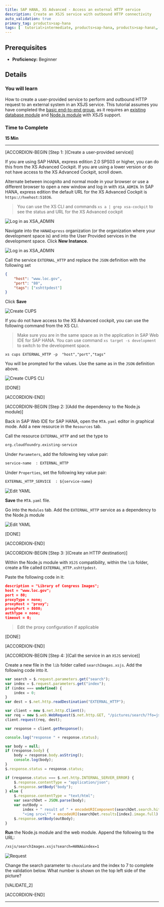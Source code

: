 ```yaml
---
title: SAP HANA, XS Advanced - Access an external HTTP service
description: Create an XSJS service with outbound HTTP connectivity
auto_validation: true
primary_tag: products>sap-hana
tags: [  tutorial>intermediate, products>sap-hana, products>sap-hana\,-express-edition, products>sap-web-ide ]
---
```


## Prerequisites  
 - **Proficiency:** Beginner

## Details
### You will learn  
How to create a user-provided service to perform and outbound HTTP request to an external system in an XSJS service. This tutorial assumes you have completed the [basic end-to-end group](https://developers.sap.com/group.hana-xsa-get-started.html), as it requires an [existing database module](https://sap.com/developer/tutorials/xsa-hdi-module.html) and [Node.js module](https://sap.com/developer/tutorials/xsa-xsjs-xsodata.html) with XSJS support.


### Time to Complete
**15 Min**

---

[ACCORDION-BEGIN [Step 1: ](Create a user-provided service)]

If you are using SAP HANA, express edition 2.0 SPS03 or higher, you can do this from the XS Advanced Cockpit. If you are using a lower version or do not have access to the XS Advanced Cockpit, scroll down.

Alternate between incognito and normal mode in your browser or use a different browser to open a new window and log in with `XSA_ADMIN`. In SAP HANA, express edition the default URL for the XS Advanced Cockpit is `https://hxehost:51036`.

> You can use the XS CLI and commands `xs a | grep xsa-cockpit` to see the status and URL for the XS Advanced cockpit

![Log in as XSA_ADMIN](admin_login.png)

Navigate into the `HANAExpress` organization (or the organization where your development space is) and into the User Provided services in the development space. Click **New Instance**.

![Log in as XSA_ADMIN](new.png)

Call the service `EXTERNAL_HTTP` and replace the `JSON` definition with the following set

```JSON
{
	"host": "www.loc.gov",
	"port": "80",
	"tags": ["xshttpdest"]
}

```

Click **Save**

![Create CUPS](httpdest.png)


If you do not have access to the XS Advanced cockpit, you can use the following command from the XS CLI.

> Make sure you are in the same space as in the application in SAP Web IDE for SAP HANA. You can use command `xs target -s development` to switch to the development space.

```
xs cups EXTERNAL_HTTP -p  "host","port","tags"
```

You will be prompted for the values. Use the same as in the `JSON` definition above.


![Create CUPS CLI](cups.png)

[DONE]

[ACCORDION-END]

[ACCORDION-BEGIN [Step 2: ](Add the dependency to the Node.js module)]

Back in SAP Web IDE for SAP HANA, open the `MTA.yaml` editor in graphical mode. Add a new resource in the `Resources` tab.

Call the resource `EXTERNAL_HTTP` and set the type to
```txt
org.cloudfoundry.existing-service
```

Under `Parameters`, add the following key value pair:

```txt
service-name  : EXTERNAL_HTTP
```

Under `Properties`, set the following key value pair:

```txt
EXTERNAL_HTTP_SERVICE  : ${service-name}
```

![Edit YAML](yaml.png)

**Save** the `MTA.yaml` file.

Go into the `Modules` tab. Add the `EXTERNAL_HTTP` service as a dependency to the Node.js module

![Edit YAML](dependency.png)

[DONE]

[ACCORDION-END]


[ACCORDION-BEGIN [Step 3: ](Create an HTTP destination)]

Within the Node.js module with `XSJS` compatibility, within the `lib` folder, create a file called `EXTERNAL_HTTP.xshttpdest`.

Paste the following code in it:

```json
description = "Library of Congress Images";
host = "www.loc.gov";
port = 80;
proxyType = none;
proxyHost = "proxy";
proxyPort = 8080;
authType = none;
timeout = 0;
```

> Edit the proxy configuration if applicable

[DONE]

[ACCORDION-END]

[ACCORDION-BEGIN [Step 4: ](Call the service in an `XSJS` service)]

Create a new file in the `lib` folder called `searchImages.xsjs`. Add the following code into it.

```javascript
var search = $.request.parameters.get("search");
var index = $.request.parameters.get("index");
if (index === undefined) {
    index = 0;
}
var dest = $.net.http.readDestination("EXTERNAL_HTTP");

var client = new $.net.http.Client();
var req = new $.web.WebRequest($.net.http.GET, "/pictures/search/?fo=json&q=" + search );
client.request(req, dest);

var response = client.getResponse();

console.log("response " + response.status);

var body = null;
if (response.body) {
    body = response.body.asString();
    console.log(body);
}
$.response.status = response.status;

if (response.status === $.net.http.INTERNAL_SERVER_ERROR) {
    $.response.contentType = "application/json";
    $.response.setBody("body");
} else {
    $.response.contentType = "text/html";
    var searchDet = JSON.parse(body);
    var outBody =
        index + " result of " + encodeURIComponent(searchDet.search.hits) + "</br>" +
        "<img src=\"" + encodeURI(searchDet.results[index].image.full) + "\">";
    $.response.setBody(outBody);
}

```

**Run** the Node.js module and the web module. Append the following to the URL:

```txt
/xsjs/searchImages.xsjs?search=HANA&index=1
```

![Request](image.png)

Change the search parameter to `chocolate` and the index to 7 to complete the validation below. What number is shown on the top left side of the picture?

[VALIDATE_2]

[ACCORDION-END]


---
